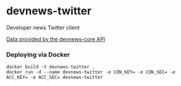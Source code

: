 # devnews-twitter
Developer news Twitter client

[Data provided by the devnews-core API](http://github.com/imjacobclark/devnews-core)

### Deploying via Docker
```shell
docker build -t devnews-twitter .
docker run -d --name devnews-twitter -e CON_KEY= -e CON_SEC= -e ACC_KEY= -e ACC_SEC= devnews-twitter
```
